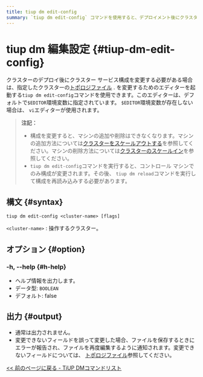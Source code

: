 ```yaml
---
title: tiup dm edit-config
summary: `tiup dm edit-config` コマンドを使用すると、デプロイメント後にクラスター サービスの設定を変更できます。エディターを使用して、指定したクラスターのトポロジ ファイルを変更することができます。構成を変更するときに、マシンを追加または削除することはできないことに注意してください。コマンドを実行した後、構成は制御マシンでのみ変更されるため、`tiup dm reloadコマンドを実行して構成を再読み込みする必要があります。
---
```


# tiup dm 編集設定 {#tiup-dm-edit-config}

クラスターのデプロイ後にクラスター サービス構成を変更する必要がある場合は、指定したクラスターの[トポロジファイル](/tiup/tiup-dm-topology-reference.md) . を変更するためのエディターを起動する`tiup dm edit-config`コマンドを使用できます。このエディターは、デフォルトで`$EDITOR`環境変数に指定されています。 `$EDITOR`環境変数が存在しない場合は、 `vi`エディターが使用されます。

> **注記：**
>
> -   構成を変更すると、マシンの追加や削除はできなくなります。マシンの追加方法については[クラスターをスケールアウトする](/tiup/tiup-component-dm-scale-out.md)を参照してください。マシンの削除方法については[クラスターのスケールイン](/tiup/tiup-component-dm-scale-in.md)を参照してください。
> -   `tiup dm edit-config`コマンドを実行すると、コントロール マシンでのみ構成が変更されます。その後、 `tiup dm reload`コマンドを実行して構成を再読み込みする必要があります。

## 構文 {#syntax}

```shell
tiup dm edit-config <cluster-name> [flags]
```

`<cluster-name>` : 操作するクラスター。

## オプション {#option}

### -h, --help {#h-help}

-   ヘルプ情報を出力します。
-   データ型: `BOOLEAN`
-   デフォルト: false

## 出力 {#output}

-   通常は出力されません。
-   変更できないフィールドを誤って変更した場合、ファイルを保存するときにエラーが報告され、ファイルを再度編集するように通知されます。変更できないフィールドについては、 [トポロジファイル](/tiup/tiup-dm-topology-reference.md)参照してください。

[&lt;&lt; 前のページに戻る - TiUP DMコマンドリスト](/tiup/tiup-component-dm.md#command-list)
